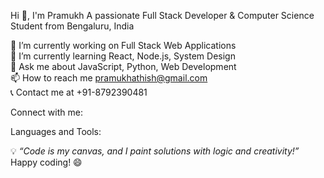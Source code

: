 
  


Hi 👋, I'm Pramukh
A passionate Full Stack Developer & Computer Science Student from Bengaluru, India


  



  



🔭 I’m currently working on Full Stack Web Applications  
🌱 I’m currently learning React, Node.js, System Design  
💬 Ask me about JavaScript, Python, Web Development  
📫 How to reach me pramukhathish@gmail.com  
📞 Contact me at +91-8792390481

Connect with me:

  
    
  
  
    
  


Languages and Tools:

  
    
  
  
    
  
  
    
  
  
    
  
  
    
  
  
    
  
  
    
  
  
    
  
  
    
  
  
    
  
  
    
  
  
    
  
  
    
  
  
    
  
  
    
  



  💡 *“Code is my canvas, and I paint solutions with logic and creativity!”*  
  Happy coding! 😄
